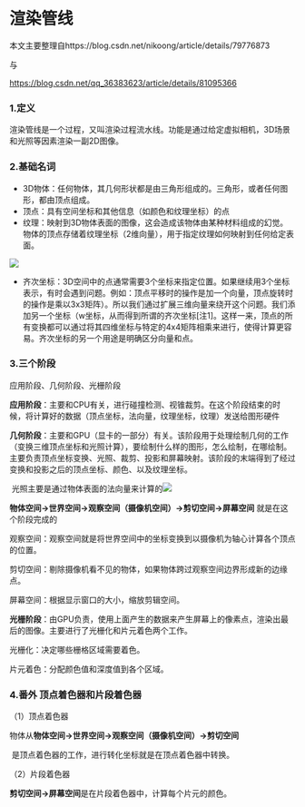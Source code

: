 # 渲染管线

本文主要整理自https://blog.csdn.net/nikoong/article/details/79776873

与

https://blog.csdn.net/qq_36383623/article/details/81095366

### 1.定义

渲染管线是一个过程，又叫渲染过程流水线。功能是通过给定虚拟相机，3D场景和光照等因素渲染一副2D图像。

### 2.基础名词

- 3D物体：任何物体，其几何形状都是由三角形组成的。三角形，或者任何图形，都由顶点组成。
- 顶点：具有空间坐标和其他信息（如颜色和纹理坐标）的点
- 纹理：映射到3D物体表面的图像，这会造成该物体由某种材料组成的幻觉。物体的顶点存储着纹理坐标（2维向量），用于指定纹理如何映射到任何给定表面。

![](https://img-blog.csdn.net/20180401115356960?watermark/2/text/aHR0cHM6Ly9ibG9nLmNzZG4ubmV0L25pa29vbmc=/font/5a6L5L2T/fontsize/400/fill/I0JBQkFCMA==/dissolve/70)

- 齐次坐标：3D空间中的点通常需要3个坐标来指定位置。如果继续用3个坐标表示，有时会遇到问题。例如：顶点平移时的操作是加一个向量，顶点旋转时的操作是乘以3x3矩阵）。所以我们通过扩展三维向量来绕开这个问题。我们添加另一个坐标（w坐标，从而得到所谓的齐次坐标[注1]。这样一来，顶点的所有变换都可以通过将其四维坐标与特定的4x4矩阵相乘来进行，使得计算更容易。齐次坐标的另一个用途是明确区分向量和点。

### 3.三个阶段

应用阶段、几何阶段、光栅阶段



​	**应用阶段**：主要和CPU有关，进行碰撞检测、视锥裁剪。在这个阶段结束的时候，将计算好的数据（顶点坐标，法向量，纹理坐标，纹理）发送给图形硬件

​	**几何阶段**：主要和GPU（显卡的一部分）有关。该阶段用于处理绘制几何的工作（变换三维顶点坐标和光照计算），要绘制什么样的图形，怎么绘制，在哪绘制。主要负责顶点坐标变换、光照、裁剪、投影和屏幕映射。该阶段的末端得到了经过变换和投影之后的顶点坐标、颜色、以及纹理坐标。

​		光照主要是通过物体表面的法向量来计算的![](https://img-blog.csdn.net/20180401115413361?watermark/2/text/aHR0cHM6Ly9ibG9nLmNzZG4ubmV0L25pa29vbmc=/font/5a6L5L2T/fontsize/400/fill/I0JBQkFCMA==/dissolve/70)

**物体空间->世界空间->观察空间（摄像机空间）->剪切空间->屏幕空间**  就是在这个阶段完成的

观察空间：观察空间就是将世界空间中的坐标变换到以摄像机为轴心计算各个顶点的位置。

剪切空间：剔除摄像机看不见的物体，如果物体跨过观察空间边界形成新的边缘点。

屏幕空间：根据显示窗口的大小，缩放剪辑空间。



​	**光栅阶段**：由GPU负责，使用上面产生的数据来产生屏幕上的像素点，渲染出最后的图像。主要进行了光栅化和片元着色两个工作。

光栅化：决定哪些栅格区域需要着色。

片元着色：分配颜色值和深度值到各个区域。



### 4.番外 顶点着色器和片段着色器

（1）顶点着色器

​	物体从**物体空间->世界空间->观察空间（摄像机空间）->剪切空间**

​	是顶点着色器的工作，进行转化坐标就是在顶点着色器中转换。

（2）片段着色器

​	**剪切空间->屏幕空间**是在片段着色器中，计算每个片元的颜色。